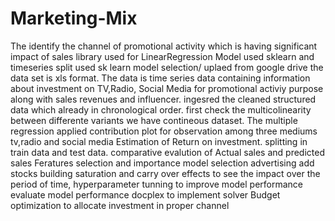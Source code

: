 # Marketing-Mix
The identify the channel of promotional activity which is having significant impact of sales 
library used for LinearRegression Model used sklearn and timeseries split used sk learn model selection/
uplaed from google drive the data set is xls format. The data  is time series data containing information about investment on TV,Radio, Social Media for promotional activiy purpose along with sales revenues and influencer. ingesred the cleaned structured data which already  in chronological order.
first check the multicolinearity between differente variants
we have contineous dataset. The multiple  regression applied
contribution plot for observation among  three mediums tv,radio and social media
Estimation of Return on investment.
splitting in train data and test data. 
comparative evalution of Actual sales and predicted sales
Feratures selection and  importance
model selection
advertising add stocks
building saturation and carry over effects to see the impact over the period of time,
hyperparameter tunning to improve model performance
evaluate model performance
docplex to implement solver 
Budget optimization to allocate investment in proper channel

